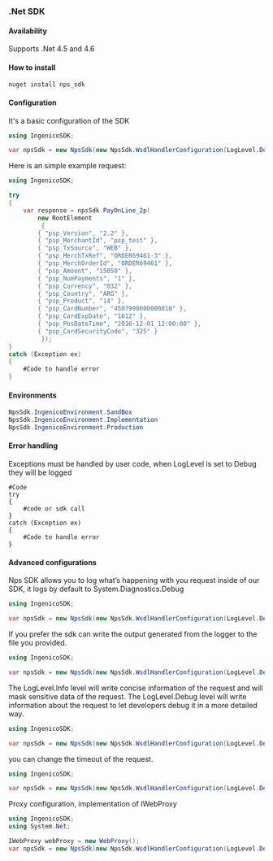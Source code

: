 ### .Net SDK


#### Availability
Supports .Net 4.5 and 4.6


#### How to install

```
nuget install nps_sdk
```

#### Configuration

It's a basic configuration of the SDK

```C#
using IngenicoSDK;

var npsSdk = new NpsSdk(new NpsSdk.WsdlHandlerConfiguration(LogLevel.Debug, NpsSdk.IngenicoEnvironment.SandBox, "_YOUR_SECRET_KEY_", new DebugLogger()));
```

Here is an simple example request:

```C#
using IngenicoSDK;

try
{
	var response = npsSdk.PayOnLine_2p(
	    new RootElement
	     {
		{ "psp_Version", "2.2" },
		{ "psp_MerchantId", "psp_test" },
		{ "psp_TxSource", "WEB" },
		{ "psp_MerchTxRef", "ORDER69461-3" },
		{ "psp_MerchOrderId", "ORDER69461" },
		{ "psp_Amount", "15050" },
		{ "psp_NumPayments", "1" },
		{ "psp_Currency", "032" },
		{ "psp_Country", "ARG" },
		{ "psp_Product", "14" },
		{ "psp_CardNumber", "4507990000000010" },
		{ "psp_CardExpDate", "1612" },
		{ "psp_PosDateTime", "2016-12-01 12:00:00" },
		{ "psp_CardSecurityCode", "325" }
	     });
}
catch (Exception ex)
{
	#Code to handle error
}
```

#### Environments

```C#
NpsSdk.IngenicoEnvironment.SandBox
NpsSdk.IngenicoEnvironment.Implementation
NpsSdk.IngenicoEnvironment.Production
```

#### Error handling

Exceptions must be handled by user code, when LogLevel is set to Debug they will be logged

```
#Code
try
{
	#code or sdk call
}
catch (Exception ex)
{
	#Code to handle error
}
```

#### Advanced configurations

Nps SDK allows you to log what’s happening with you request inside of our SDK, it logs by default to System.Diagnostics.Debug

```C#
using IngenicoSDK;

var npsSdk = new NpsSdk(new NpsSdk.WsdlHandlerConfiguration(LogLevel.Debug, NpsSdk.IngenicoEnvironment.SandBox, "_YOUR_SECRET_KEY_", new DebugLogger()));
```


If you prefer the sdk can write the output generated from the logger to the file you provided.

```C#
using IngenicoSDK;

var npsSdk = new NpsSdk(new NpsSdk.WsdlHandlerConfiguration(LogLevel.Debug, NpsSdk.IngenicoEnvironment.SandBox, "_YOUR_SECRET_KEY_", new FileLogger("path/to/your/file.log")));
```

The LogLevel.Info level will write concise information of the request and will mask sensitive data of the request. 
The LogLevel.Debug level will write information about the request to let developers debug it in a more detailed way.

```C#
using IngenicoSDK;

var npsSdk = new NpsSdk(new NpsSdk.WsdlHandlerConfiguration(LogLevel.Debug, NpsSdk.IngenicoEnvironment.SandBox, "_YOUR_SECRET_KEY_", new DebugLogger()));
```

you can change the timeout of the request.

```C#
using IngenicoSDK;

var npsSdk = new NpsSdk(new NpsSdk.WsdlHandlerConfiguration(LogLevel.Debug, NpsSdk.IngenicoEnvironment.SandBox, "_YOUR_SECRET_KEY_", new DebugLogger(), 60));
```

Proxy configuration, implementation of IWebProxy

```C#
using IngenicoSDK;
using System.Net;

IWebProxy webProxy = new WebProxy();
var npsSdk = new NpsSdk(new NpsSdk.WsdlHandlerConfiguration(LogLevel.Debug, NpsSdk.IngenicoEnvironment.SandBox, "_YOUR_SECRET_KEY_", new DebugLogger(), 60, webProxy));
```

